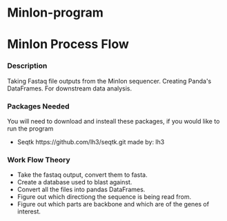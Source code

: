 # MinIon-program

<h1> MinIon Process Flow </h1>

<h3>Description</h3>

</p>Taking Fastaq file outputs from the MinIon sequencer. Creating Panda's DataFrames. For downstream data analysis.</p>

<h3>Packages Needed</h3>
<p>You will need to download and insteall these packages, if you would like to run the program</p>
<ul>
  <li>Seqtk https://github.com/lh3/seqtk.git made by: lh3</li>
</ul>

<h3>Work Flow Theory</h3>
<ul>
  <li>Take the fastaq output, convert them to fasta.</li>
  <li>Create a database used to blast against.</li>
  <li>Convert all the files into pandas DataFrames.</li>
  <li>Figure out which directiong the sequence is being read from. </li>
  <li>Figure out which parts are backbone and which are of the genes of interest. </li>
</ul>
